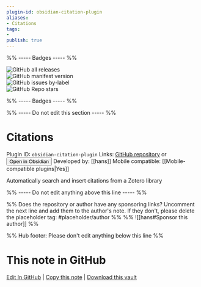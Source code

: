 ```yaml
---
plugin-id: obsidian-citation-plugin
aliases:
- Citations
tags: 
- 
publish: true
---
```


%% ----- Badges ----- %%

![GitHub all releases](https://img.shields.io/github/downloads/hans/obsidian-citation-plugin/total?color=573E7A&logo=github&style=for-the-badge)   
![GitHub manifest version](https://img.shields.io/github/manifest-json/v/hans/obsidian-citation-plugin?color=573E7A&logo=github&style=for-the-badge)   
![GitHub issues by-label](https://img.shields.io/github/issues/hans/obsidian-citation-plugin/help%20wanted?color=573E7A&logo=github&style=for-the-badge)   
![GitHub Repo stars](https://img.shields.io/github/stars/hans/obsidian-citation-plugin?color=573E7A&logo=github&style=for-the-badge)

%% ----- Badges ----- %%

%% ----- Do not edit this section ----- %%

# Citations

Plugin ID: `obsidian-citation-plugin`
Links: [GitHub repository](https://github.com/hans/obsidian-citation-plugin) or [<button id=HH>Open in Obsidian</button>](obsidian://goto-plugin?id=obsidian-citation-plugin)
Developed by: [[hans]]
Mobile compatible: [[Mobile-compatible plugins|Yes]]

Automatically search and insert citations from a Zotero library

%% ----- Do not edit anything above this line ----- %% 

%% Does the repository or author have any sponsoring links? Uncomment the next line and add them to the author's note. If they don't, please delete the placeholder tag: #placeholder/author %%
%% ![[hans#Sponsor this author]] %%

%% Hub footer: Please don't edit anything below this line %%

# This note in GitHub

<span class="git-footer">[Edit In GitHub](https://github.dev/obsidian-community/obsidian-hub/blob/main/02%20-%20Community%20Expansions/02.05%20All%20Community%20Expansions/Plugins/obsidian-citation-plugin.md "git-hub-edit-note") | [Copy this note](https://raw.githubusercontent.com/obsidian-community/obsidian-hub/main/02%20-%20Community%20Expansions/02.05%20All%20Community%20Expansions/Plugins/obsidian-citation-plugin.md "git-hub-copy-note") | [Download this vault](https://github.com/obsidian-community/obsidian-hub/archive/refs/heads/main.zip "git-hub-download-vault") </span>
